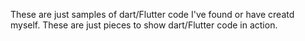 These are just samples of dart/Flutter code I've found or have creatd myself. These are just pieces to show dart/Flutter code in action.
